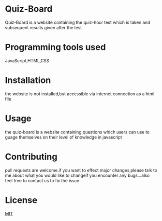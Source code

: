 # Quiz-Board

Quiz-Board is a website containing the quiz-hour test which is taken and subsequent results given after the test

# Programming tools used

JavaScript,HTML,CSS

# Installation

the website is not installed,but accessible via internet connection as a html file

# Usage

the quiz-board is a website containing questions which users can use to guage themselves on their level of knowledge in javascript

# Contributing

pull requests are welcome.if you want to effect major changes,please talk to me about what you would like to changeif you encounter any bugs...also feel free to contact us to fix the issue

# License

[MIT](https://choosealicense.com/licenses/mit/)
